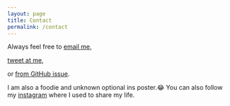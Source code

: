 ```yaml
---
layout: page
title: Contact
permalink: /contact
---
```




Always feel free to [email me](mailto:zhengwuma2-c@my.cityu.edu.hk),<br>

[tweet at me](https://twitter.com/zhengwuma), <br>

or [from GitHub issue](https://github.com/zhengwuma). <br>

I am also a foodie and unknown optional ins poster.😂 You can also follow my [instagram](https://www.instagram.com/zhengwu_ma/) where I used to share my life.
